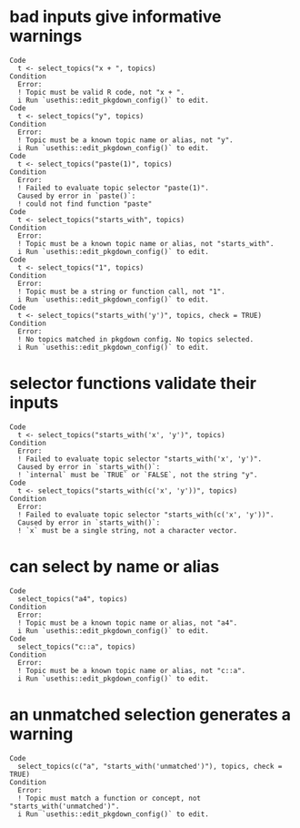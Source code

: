 # bad inputs give informative warnings

    Code
      t <- select_topics("x + ", topics)
    Condition
      Error:
      ! Topic must be valid R code, not "x + ".
      i Run `usethis::edit_pkgdown_config()` to edit.
    Code
      t <- select_topics("y", topics)
    Condition
      Error:
      ! Topic must be a known topic name or alias, not "y".
      i Run `usethis::edit_pkgdown_config()` to edit.
    Code
      t <- select_topics("paste(1)", topics)
    Condition
      Error:
      ! Failed to evaluate topic selector "paste(1)".
      Caused by error in `paste()`:
      ! could not find function "paste"
    Code
      t <- select_topics("starts_with", topics)
    Condition
      Error:
      ! Topic must be a known topic name or alias, not "starts_with".
      i Run `usethis::edit_pkgdown_config()` to edit.
    Code
      t <- select_topics("1", topics)
    Condition
      Error:
      ! Topic must be a string or function call, not "1".
      i Run `usethis::edit_pkgdown_config()` to edit.
    Code
      t <- select_topics("starts_with('y')", topics, check = TRUE)
    Condition
      Error:
      ! No topics matched in pkgdown config. No topics selected.
      i Run `usethis::edit_pkgdown_config()` to edit.

# selector functions validate their inputs

    Code
      t <- select_topics("starts_with('x', 'y')", topics)
    Condition
      Error:
      ! Failed to evaluate topic selector "starts_with('x', 'y')".
      Caused by error in `starts_with()`:
      ! `internal` must be `TRUE` or `FALSE`, not the string "y".
    Code
      t <- select_topics("starts_with(c('x', 'y'))", topics)
    Condition
      Error:
      ! Failed to evaluate topic selector "starts_with(c('x', 'y'))".
      Caused by error in `starts_with()`:
      ! `x` must be a single string, not a character vector.

# can select by name or alias

    Code
      select_topics("a4", topics)
    Condition
      Error:
      ! Topic must be a known topic name or alias, not "a4".
      i Run `usethis::edit_pkgdown_config()` to edit.
    Code
      select_topics("c::a", topics)
    Condition
      Error:
      ! Topic must be a known topic name or alias, not "c::a".
      i Run `usethis::edit_pkgdown_config()` to edit.

# an unmatched selection generates a warning

    Code
      select_topics(c("a", "starts_with('unmatched')"), topics, check = TRUE)
    Condition
      Error:
      ! Topic must match a function or concept, not "starts_with('unmatched')".
      i Run `usethis::edit_pkgdown_config()` to edit.

